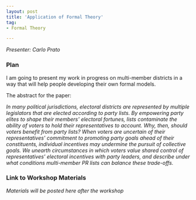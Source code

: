 ```yaml
---
layout: post
title: 'Application of Formal Theory'
tag:
- Formal Theory

---
```


*Presenter: Carlo Prato*

### Plan

I am going to present my work in progress on multi-member districts in a way that will help people developing their own formal models.

The abstract for the paper:

*In many political jurisdictions, electoral districts are represented by multiple legislators that are elected according to party lists. By empowering party elites to shape their members' electoral fortunes, lists contaminate the ability of voters to hold their representatives to account. Why, then, should voters benefit from party lists? When voters are uncertain of their representatives' commitment to promoting party goals ahead of their constituents, individual incentives may undermine the pursuit of collective goals. We unearth circumstances in which voters value shared control of representatives' electoral incentives with party leaders, and describe under what conditions multi-member PR lists can balance these trade-offs.*

### Link to Workshop Materials

*Materials will be posted here after the workshop*